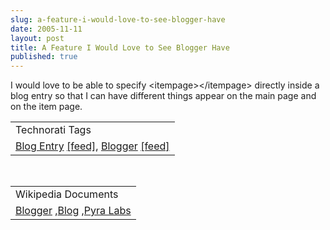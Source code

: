 ```yaml
---
slug: a-feature-i-would-love-to-see-blogger-have
date: 2005-11-11
layout: post
title: A Feature I Would Love to See Blogger Have
published: true
---
```

I would love to be able to specify &lt;itempage&gt;&lt;/itempage&gt; directly inside a blog entry so that I can have different things appear on the main page and on the item page.<p /><table class="TechnoratiHead TagHeader">
<tr><td>Technorati Tags</td></tr>
<tr class="Technorati"><td>
<a href="http://www.technorati.com/tag/Blog%20Entry" class="Tag" rel="tag">Blog Entry</a> <a href="http://feeds.technorati.com/feed/posts/tag/Blog%20Entry" class="Tag">[feed]</a>, <a href="http://www.technorati.com/tag/Blogger" class="Tag" rel="tag">Blogger</a> <a href="http://feeds.technorati.com/feed/posts/tag/Blogger" class="Tag">[feed]</a>
</td></tr>
</table><br /><table class="TechnoratiHead TagHeader">
<tr><td>Wikipedia Documents</td></tr>
<tr class="Technorati"><td>
<a href="http://en.wikipedia.org/wiki/Blogger">Blogger</a> ,<a href="http://en.wikipedia.org/wiki/Blogs">Blog</a> ,<a href="http://en.wikipedia.org/wiki/Pyra_Labs">Pyra Labs</a>
</td></tr>
</table><div class="blogger-post-footer"><img class="posterous_download_image" src="https://blogger.googleusercontent.com/tracker/8109338-113174574452087229?l=www.kinlan.co.uk%2Findex.html" height="1" alt="" width="1" /></div>

